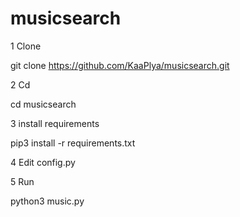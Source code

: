 # musicsearch

1 Clone 

git clone https://github.com/KaaPlya/musicsearch.git

2 Cd

cd musicsearch

3 install requirements

pip3 install -r requirements.txt

4 Edit config.py

5 Run

python3 music.py

